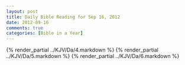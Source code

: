 ```yaml
---
layout: post
title: Daily Bible Reading for Sep 16, 2012
date: 2012-09-16
comments: true
categories: [Bible in a Year]
---
```

{% render_partial ../KJV/Da/4.markdown %}
{% render_partial ../KJV/Da/5.markdown %}
{% render_partial ../KJV/Da/6.markdown %}
